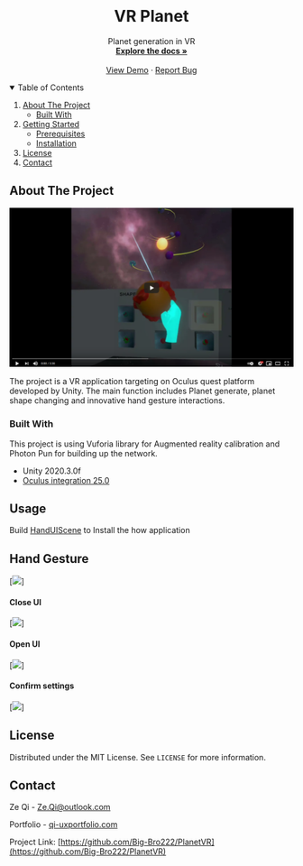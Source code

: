




<!-- PROJECT LOGO -->
<br />
<p align="center">

  <h1 align="center">VR Planet</h1>

  <p align="center">
    Planet generation in VR
    <br />
    <a href="https://github.com/Big-Bro222/PlanetVR"><strong>Explore the docs »</strong></a>
    <br />
    <br />
    <a href="https://youtu.be/ccCgWqAy-XU">View Demo</a>
    ·
    <a href="https://github.com/Big-Bro222/PlanetVR/issues">Report Bug</a>
    
  </p>
</p>



<!-- TABLE OF CONTENTS -->
<details open="open">
  <summary>Table of Contents</summary>
  <ol>
    <li>
      <a href="#about-the-project">About The Project</a>
      <ul>
        <li><a href="#built-with">Built With</a></li>
      </ul>
    </li>
    <li>
      <a href="#getting-started">Getting Started</a>
      <ul>
        <li><a href="#prerequisites">Prerequisites</a></li>
        <li><a href="#installation">Installation</a></li>
      </ul>
    </li>
    <li><a href="#license">License</a></li>
    <li><a href="#contact">Contact</a></li>
  </ol>
</details>



<!-- ABOUT THE PROJECT -->
## About The Project

[<img src="https://github.com/Big-Bro222/PlanetVR/blob/main/Assets/Pic/Youtube.png">](https://youtu.be/ccCgWqAy-XU)


The project is a VR application targeting on Oculus quest platform developed by Unity. The main function includes Planet generate, planet shape changing and innovative hand gesture interactions.


### Built With

This project is using Vuforia library for Augmented reality calibration and Photon Pun for building up the network.
* Unity 2020.3.0f
* [Oculus integration 25.0](https://assetstore.unity.com/packages/tools/integration/oculus-integration-82022)


<!-- USAGE EXAMPLES -->
## Usage

Build [HandUIScene](https://github.com/Big-Bro222/PlanetVR/blob/main/Assets/Scenes/HandUIScene.unity) to Install the how application

## Hand Gesture

[<img src="https://github.com/Big-Bro222/PlanetVR/blob/main/Assets/Pic/Love.gif">]
#### Close UI
[<img src="https://github.com/Big-Bro222/PlanetVR/blob/main/Assets/Pic/RNRoll.gif">]
#### Open UI
[<img src="https://github.com/Big-Bro222/PlanetVR/blob/main/Assets/Pic/Ok%20(2).gif">]
#### Confirm settings
[<img src="https://github.com/Big-Bro222/PlanetVR/blob/main/Assets/Pic/OpenAndClose.gif">]

<!-- LICENSE -->
## License

Distributed under the MIT License. See `LICENSE` for more information.



<!-- CONTACT -->
## Contact

Ze Qi - Ze.Qi@outlook.com

Portfolio - [qi-uxportfolio.com](https://qi-uxportfolio.com)

Project Link: [https://github.com/Big-Bro222/PlanetVR](https://github.com/Big-Bro222/PlanetVR)







<!-- MARKDOWN LINKS & IMAGES -->
